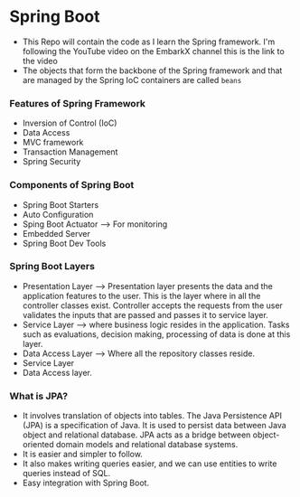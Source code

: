 # Spring Boot
- This Repo will contain the code as I learn the Spring framework. I'm following the YouTube video on the EmbarkX channel this
  is the link to the video
- The objects that form the backbone of the Spring framework and that are managed by the Spring IoC containers are called `beans`

### Features of Spring Framework
- Inversion of Control (IoC)
- Data Access
- MVC framework
- Transaction Management
- Spring Security


### Components of Spring Boot
- Spring Boot Starters
- Auto Configuration
- Sping Boot Actuator --> For monitoring
- Embedded Server
- Spring Boot Dev Tools

### Spring Boot Layers
- Presentation Layer --> Presentation layer presents the data and the application features to the user. This is the layer where in all the
  controller classes exist. Controller accepts the requests from the user validates the inputs that are passed and passes it to service
  layer.
- Service Layer --> where business logic resides in the application. Tasks such as evaluations, decision making, processing of data is done at this layer.
- Data Access Layer --> Where all the repository classes reside.
- Service Layer
- Data Access layer.

### What is JPA?
- It involves translation of objects into tables. The Java Persistence API (JPA) is a specification of Java. It is used to persist data between Java object and relational database. JPA acts as a bridge between object-oriented domain models and relational database systems.
- It is easier and simpler to follow.
- It also makes writing queries easier, and we can use entities to write queries instead of SQL.
- Easy integration with Spring Boot.
